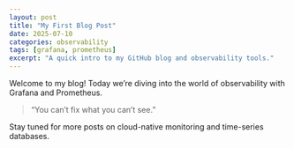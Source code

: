 ```yaml
---
layout: post
title: "My First Blog Post"
date: 2025-07-10
categories: observability
tags: [grafana, prometheus]
excerpt: "A quick intro to my GitHub blog and observability tools."
---
```


Welcome to my blog! Today we’re diving into the world of observability with Grafana and Prometheus.

> “You can’t fix what you can’t see.”

Stay tuned for more posts on cloud-native monitoring and time-series databases.
